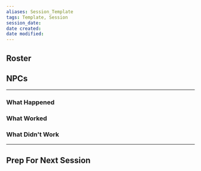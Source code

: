 ```yaml
---
aliases: Session_Template
tags: Template, Session
session_date: 
date created: 
date modified: 
---
```


## Roster


## NPCs

---

### What Happened


### What Worked


### What Didn't Work

---

## Prep For Next Session
